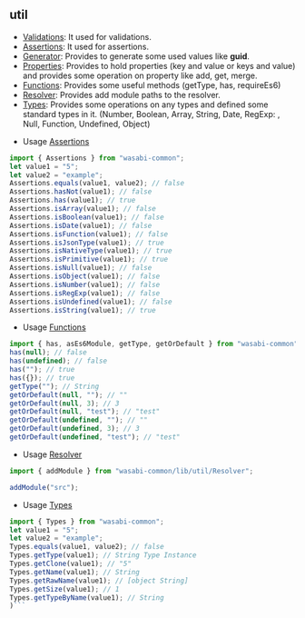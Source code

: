 ## util

 - [Validations](https://wasabi-io.github.io/wasabi-common/modules/_util_validations_): 
 It used for validations.
 - [Assertions](https://wasabi-io.github.io/wasabi-common/modules/_util_assertions_.html): 
 It used for assertions.
 - [Generator](https://wasabi-io.github.io/wasabi-common/modules/_util_generator_.html): 
 Provides to generate some used values like **guid**.
 - [Properties](https://wasabi-io.github.io/wasabi-common/modules/_util_properties_.html): 
 Provides to hold properties (key and value or keys and value) and provides some operation on property like add, get, merge.
 - [Functions](https://wasabi-io.github.io/wasabi-common/modules/_util_functions_.html): 
 Provides some useful methods (getType, has, requireEs6)
 - [Resolver](https://wasabi-io.github.io/wasabi-common/modules/_util_resolver_.html): 
 Provides add module paths to the resolver.
 - [Types](https://wasabi-io.github.io/wasabi-common/modules/_util_types_.html): 
 Provides some operations on any types and defined some standard types in it. (Number, Boolean, Array, String, Date, RegExp: , Null, Function, Undefined, Object)

* Usage [Assertions](https://wasabi-io.github.io/wasabi-common/modules/_util_assertions_.html)

```typescript
import { Assertions } from "wasabi-common";
let value1 = "5";
let value2 = "example";
Assertions.equals(value1, value2); // false
Assertions.hasNot(value1); // false
Assertions.has(value1); // true
Assertions.isArray(value1); // false
Assertions.isBoolean(value1); // false
Assertions.isDate(value1); // false
Assertions.isFunction(value1); // false
Assertions.isJsonType(value1); // true
Assertions.isNativeType(value1); // true
Assertions.isPrimitive(value1); // true
Assertions.isNull(value1); // false
Assertions.isObject(value1); // false
Assertions.isNumber(value1); // false
Assertions.isRegExp(value1); // false
Assertions.isUndefined(value1); // false
Assertions.isString(value1); // true
```

* Usage [Functions](https://wasabi-io.github.io/wasabi-common/modules/_util_functions_.html)

```typescript
import { has, asEs6Module, getType, getOrDefault } from "wasabi-common";
has(null); // false
has(undefined); // false
has(""); // true
has({}); // true
getType(""); // String
getOrDefault(null, ""); // ""
getOrDefault(null, 3); // 3
getOrDefault(null, "test"); // "test"
getOrDefault(undefined, ""); // ""
getOrDefault(undefined, 3); // 3
getOrDefault(undefined, "test"); // "test"

```

* Usage [Resolver](https://wasabi-io.github.io/wasabi-common/modules/_util_resolver_.html)

```typescript
import { addModule } from "wasabi-common/lib/util/Resolver";

addModule("src");
```

* Usage <a name="Types"></a>[Types](https://wasabi-io.github.io/wasabi-common/modules/_util_types_.html)

```typescript
import { Types } from "wasabi-common";
let value1 = "5";
let value2 = "example";
Types.equals(value1, value2); // false
Types.getType(value1); // String Type Instance
Types.getClone(value1); // "5"
Types.getName(value1); // String
Types.getRawName(value1); // [object String]
Types.getSize(value1); // 1    
Types.getTypeByName(value1); // String
)```

